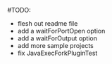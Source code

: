 #TODO:
 - flesh out readme file
 - add a waitForPortOpen option
 - add a waitForOutput option
 - add more sample projects
 - fix JavaExecForkPluginTest

